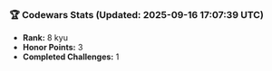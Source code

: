 ### 🏆 Codewars Stats (Updated: 2025-09-16 17:07:39 UTC)

- **Rank:** 8 kyu
- **Honor Points:** 3
- **Completed Challenges:** 1

